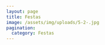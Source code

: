```yaml
---
layout: page
title: Festas
image: /assets/img/uploads/5-2-.jpg
pagination:
  category: Festas
---
```

